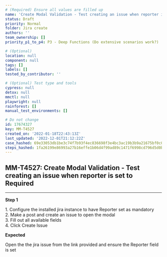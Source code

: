 ```yaml
---
# (Required) Ensure all values are filled up
name: 'Create Modal Validation - Test creating an issue when reporter is set to Required'
status: Draft
priority: Normal
folder: Jira create
authors: ''
team_ownership: []
priority_p1_to_p4: P3 - Deep Functions (Do extensive scenarios work?)

# (Optional)
location: null
component: null
tags: []
labels: []
tested_by_contributor: ''

# (Optional) Test type and tools
cypress: null
detox: null
mmctl: null
playwright: null
rainforest: []
manual_test_environments: []

# Do not change
id: 17674327
key: MM-T4527
created_on: '2022-01-18T22:43:13Z'
last_updated: '2022-12-01T21:12:22Z'
case_hashed: 69e33053db1be3c74f7b93f4ec836698f3e4bc3ac19b3b9a21675bf0c08e73b4a7b97b284c7cc0b64623155cce6b6e92
steps_hashed: 1fa26199e86993a27b16effe1b06d4f99ad89c1471f6998cd796d5d0bbf22fce8b2fcfaebf90989c15859b3af40f8eb6
---
```


<!-- (Auto-generated) Based on frontmatter's "key" and "name" -->

## MM-T4527: Create Modal Validation - Test creating an issue when reporter is set to Required

---

**Step 1**

1\. Configure the installed jira instance to have Reporter set as mandatory\
2\. Make a post and create an issue to open the modal\
3\. Fill out all available fields\
4\. Click Create Issue

**Expected**

Open the the jira issue from the link provided and ensure the Reporter field is set
